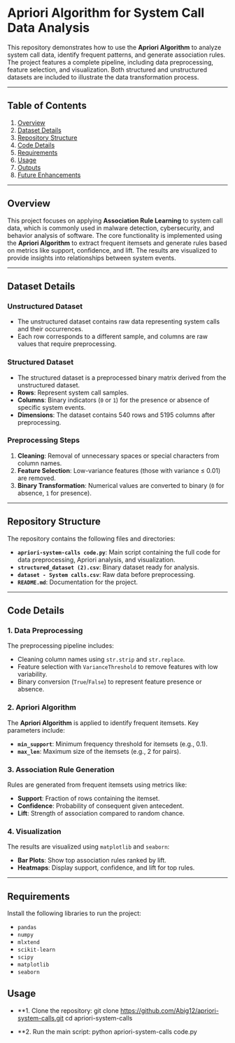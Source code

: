 # Apriori Algorithm for System Call Data Analysis  

This repository demonstrates how to use the **Apriori Algorithm** to analyze system call data, identify frequent patterns, and generate association rules. The project features a complete pipeline, including data preprocessing, feature selection, and visualization. Both structured and unstructured datasets are included to illustrate the data transformation process.

---

## **Table of Contents**  
1. [Overview](#overview)  
2. [Dataset Details](#dataset-details)  
3. [Repository Structure](#repository-structure)  
4. [Code Details](#code-details)  
5. [Requirements](#requirements)  
6. [Usage](#usage)  
7. [Outputs](#outputs)  
8. [Future Enhancements](#future-enhancements)

---

## **Overview**  

This project focuses on applying **Association Rule Learning** to system call data, which is commonly used in malware detection, cybersecurity, and behavior analysis of software. The core functionality is implemented using the **Apriori Algorithm** to extract frequent itemsets and generate rules based on metrics like support, confidence, and lift. The results are visualized to provide insights into relationships between system events.  

---

## **Dataset Details**  

### **Unstructured Dataset**  
- The unstructured dataset contains raw data representing system calls and their occurrences.  
- Each row corresponds to a different sample, and columns are raw values that require preprocessing.  

### **Structured Dataset**  
- The structured dataset is a preprocessed binary matrix derived from the unstructured dataset.  
- **Rows**: Represent system call samples.  
- **Columns**: Binary indicators (`0` or `1`) for the presence or absence of specific system events.  
- **Dimensions**: The dataset contains 540 rows and 5195 columns after preprocessing.

### **Preprocessing Steps**  
1. **Cleaning**: Removal of unnecessary spaces or special characters from column names.  
2. **Feature Selection**: Low-variance features (those with variance ≤ 0.01) are removed.  
3. **Binary Transformation**: Numerical values are converted to binary (`0` for absence, `1` for presence).  

---

## **Repository Structure**  

The repository contains the following files and directories:  
- **`apriori-system-calls code.py`**: Main script containing the full code for data preprocessing, Apriori analysis, and visualization.  
- **`structured_dataset (2).csv`**: Binary dataset ready for analysis.  
- **`dataset - System calls.csv`**: Raw data before preprocessing.  
- **`README.md`**: Documentation for the project.  

---

## **Code Details**  

### **1. Data Preprocessing**  
The preprocessing pipeline includes:  
- Cleaning column names using `str.strip` and `str.replace`.  
- Feature selection with `VarianceThreshold` to remove features with low variability.  
- Binary conversion (`True`/`False`) to represent feature presence or absence.  
  

### **2. Apriori Algorithm**  
The **Apriori Algorithm** is applied to identify frequent itemsets. Key parameters include:  
- **`min_support`**: Minimum frequency threshold for itemsets (e.g., 0.1).  
- **`max_len`**: Maximum size of the itemsets (e.g., 2 for pairs).  

### **3. Association Rule Generation**  
Rules are generated from frequent itemsets using metrics like:  
- **Support**: Fraction of rows containing the itemset.  
- **Confidence**: Probability of consequent given antecedent.  
- **Lift**: Strength of association compared to random chance.  

### **4. Visualization**  
The results are visualized using `matplotlib` and `seaborn`:
- **Bar Plots**: Show top association rules ranked by lift.  
- **Heatmaps**: Display support, confidence, and lift for top rules.  

---

## **Requirements**  

Install the following libraries to run the project:  
- `pandas`  
- `numpy`  
- `mlxtend`  
- `scikit-learn`  
- `scipy`  
- `matplotlib`  
- `seaborn`  

## **Usage** 
- **1. Clone the repository:
git clone https://github.com/Abig12/apriori-system-calls.git
cd apriori-system-calls

- **2. Run the main script:
python apriori-system-calls code.py

